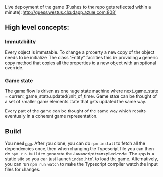 Live deployment of the game (Pushes to the repo gets reflected within a minute): http://guess.westus.cloudapp.azure.com:8081

## High level concepts:

### Immutability
Every object is immutable. To change a property a new copy of the object needs to be initialize.
The class "Entity" facilities this by providing a generic copy method that copies all the properties to a new object with an optional override.

### Game state
The game flow is driven as one huge state machine where next_game_state = current_game_state.updated(unit_of_time). Game state can be thought of a set of smaller game elements state that gets updated the same way. 

Every part of the game can be thought of the same way which results eventually in a coherent game representation.

## Build
You need [`npm`](https://nodejs.org/en/download/package-manager/#debian-and-ubuntu-based-linux-distributions). After you clone, you can do `npm install` to fetch all the dependencies once, then when changing the Typescript file you can then do `npm run build` to generate the Javascript transpiled code. The app is a static site so you can just launch `index.html` to load the game.
Alternatively, you can run `npm run watch` to make the Typescript compiler watch the input files for changes.
